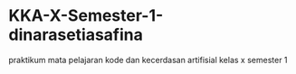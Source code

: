 # KKA-X-Semester-1-dinarasetiasafina
praktikum mata pelajaran kode dan kecerdasan artifisial kelas x semester 1
